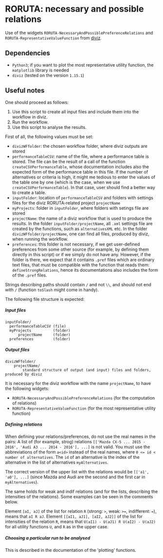 # RORUTA: necessary and possible relations

Use of the widgets `RORUTA-NecessaryAndPossiblePreferenceRelations` and `RORUTA-RepresentativeValueFunction` from [diviz](http://www.decision-deck.org/diviz/download.html).

## Dependencies

- `Python3`; if you want to plot the most representative utility function, the `matplotlib` library is needed
- `diviz` (tested on the version `1.15.1`)

## Useful notes

One should proceed as follows:
 
1. Use this script to create all input files and include them into the workflow in diviz.
2. Run the workflow.
3. Use this script to analyse the results.

First of all, the following values must be set:

- `divizWFfolder`: the chosen workflow folder, where diviz outputs are stored
- `performanceTableCSV`: name of the file, where a performance table is stored.
        The file can be the result of a call of the function `createCSVPerformanceTable`,
        whose documentation includes also the expected form of the performance table in
        this file.
        If the number of alternatives or criteria is high, it might me tedious to enter the values
        of the table one by one (which is the case, when we use `createCSVPerformanceTable`).
        In that case, user should find a better way to create a table.
- `inputFolder`: location of `performanceTableCSV` and folders with settings files for the diviz RORUTA-related project `projectName`
- `myProjects`: folder in `inputFolder`, where folders with setings file are stored
- `projectName`: the name of a diviz workflow that is used to produce the results.
        In the folder `inputFolder/projectName`, all `.xml` settings file are created
        by the functions, such as `alternativesXML` etc. In the folder `divizWFfolder/projectName`, one can find all files, produced by diviz,
        when running the workflow.
- `preferences`: this folder is not necessary, if we get user-defined preferences
        from some other source (for example, by defining them directly in this script)
        or if we simply do not have any.
        However, if the folder is there, we expect that it contains `.pref` files
        which are ordinary text files, that must be compatible with the function that reads them:
        `defineStrongRelations`, hence its documentations also includes the form of the `.pref` files.

Strings describing paths should contain `/` and not `\\`, and should not end with `/` (function `toSlash` might come in handy).


The following file structure is expected:

##### Input files
  ````
inputFolder/
    performanceTableCSV (file)
    myProjects          (folder)
        projectName     (folder)
    preferences         (folder)
````
##### Output files
````
divizWFfolder/
    projectName/
        standard structure of output (and input) files and folders, produced by diviz
````
It is necessary for the diviz workflow with the name `projectName`, to have the following widgets:

- `RORUTA-NecessaryAndPossiblePreferenceRelations` (for the computation of relations)
- `RORUTA-RepresentativeValueFunction` (for the most representative utility function)

##### Defining relations

When defining your relations/preferences, do not use the real names in the pairs:
A list of (for example, strog) relations
     `[['Mazda CX-5 ... 2015 - 2016', 'Audi A3 ... 2014 - 2016'], ...]`
is not valid. You must use the abbreviations of the form `a<id>` instead of the real names,
where `0 <= id < number of alternatives`. The `id` of an alternative is the index of the alternative
in the list of alternatives `myAlternatives`.

The correct version of the upper list with the relations
would be  `[['a1', 'a0'], ...]` (since Mazda and Audi are the second and the first car in `myAlternatives`).


The same holds for weak and indif relations (and for the lists, describing the intensities
of the relations). Some examples can be seen in the comments below.

Element `[aI, aJ]` of the list for relation `R` (strong: `>`, weak: `>=`, indifferent: `=`), means that
`aI R aJ`.
Element `[[aI1, aJ1], [aI2, aJ2]]` of the list for intensities of the relation `R`, means that
`U(aI1) - U(aJ1) R U(aI2) - U(aJ2)` for all utility functions `U`, and `R` as in the upper case.

##### Choosing a particular run to be analysed
This is described in the documentation of the 'plotting' functions.
